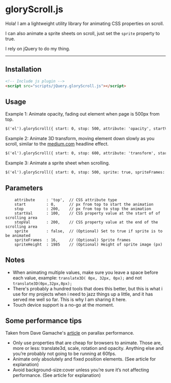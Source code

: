 gloryScroll.js
=====================


Hola! I am a lightweight utility library for animating CSS properties on scroll. 

I can also animate a sprite sheets on scroll, just set the `sprite` property to true.

I rely on jQuery to do my thing.

----------

Installation
---------

```html
<!-- Include js plugin -->
<script src="scripts/jQuery.gloryScroll.js"></script>
```



Usage
---------

Example 1: Animate opacity, fading out element when page is 500px from top.

```html
$('el').gloryScroll({ start: 0, stop: 500, attribute: 'opacity', startVal: '1.0', stopVal: '0.0' });
```

Example 2: Animate 3D transform, moving element down slowly as you scroll, similar to the [medium.com](http://medium.com) headline effect.

```html
$('el').gloryScroll({ start: 0, stop: 600, attribute: 'transform', startVal: 'translate3D( 0px, 0px, 0px )', stopVal: 'translate3D( 0px, 150px, 0px )' });
```

Example 3: Animate a sprite sheet when scrolling.

```html
$('el').gloryScroll({ start: 0, stop: 500, sprite: true, spriteFrames: '16', spriteHeight: '2000' });
```

Parameters
---------

        attribute     : 'top',  // CSS attribute type
        start         : 0,      // px from top to start the animation
        stop          : 200,    // px from top to stop the animation
        startVal      : 100,    // CSS property value at the start of of scrolling area
        stopVal       : 200,    // CSS property value at the end of the scrolling area
        sprite        : false,  // (Optional) Set to true if sprite is to be animated
        spriteFrames  : 16,     // (Optional) Sprite frames
        spriteHeight  : 1985    // (Optional) Height of sprite image (px)


Notes
---------
 
 - When animating multiple values, make sure you leave a space before each value, example: ``` translate3D( 0px, 32px, 0px); ``` and not ``` translate3D(0px,32px,0px); ```
 - There's probably a hundred tools that does this better, but this is what i use for my projects when i need to jazz things up a little, and it has served me well so far. This is why I am sharing it here.
 - Touch device support is a no-go at the moment.


Some performance tips
---------

Taken from Dave Gamache's [article](https://medium.com/@dhg/82ced812e61c) on parallax performance.

- Only use properties that are cheap for browsers to animate. Those are, more or less: translate3d, scale, rotation and opacity. Anything else and you’re probably not going to be running at 60fps.
- Animate only absolutely and fixed position elements. (See article for explanation)
- Avoid background-size:cover unless you’re sure it’s not affecting performance. (See article for explanation)